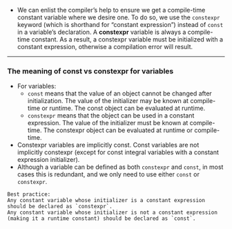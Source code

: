 - We can enlist the compiler’s help to ensure we get a compile-time constant variable where we desire one. To do so, we use the `constexpr` keyword (which is shorthand for “constant expression”) instead of `const` in a variable’s declaration. A **constexpr** variable is always a compile-time constant. As a result, a constexpr variable must be initialized with a constant expression, otherwise a compilation error will result.

---
### The meaning of const vs constexpr for variables
- For variables:
	- `const` means that the value of an object cannot be changed after initialization. The value of the initializer may be known at compile-time or runtime. The const object can be evaluated at runtime.
	- `constexpr` means that the object can be used in a constant expression. The value of the initializer must be known at compile-time. The constexpr object can be evaluated at runtime or compile-time.
- Constexpr variables are implicitly const. Const variables are not implicitly constexpr (except for const integral variables with a constant expression initializer).
- Although a variable can be defined as both `constexpr` and `const`, in most cases this is redundant, and we only need to use either `const` or `constexpr`.

```ad-tip
Best practice:
Any constant variable whose initializer is a constant expression should be declared as `constexpr`.
Any constant variable whose initializer is not a constant expression (making it a runtime constant) should be declared as `const`.
```